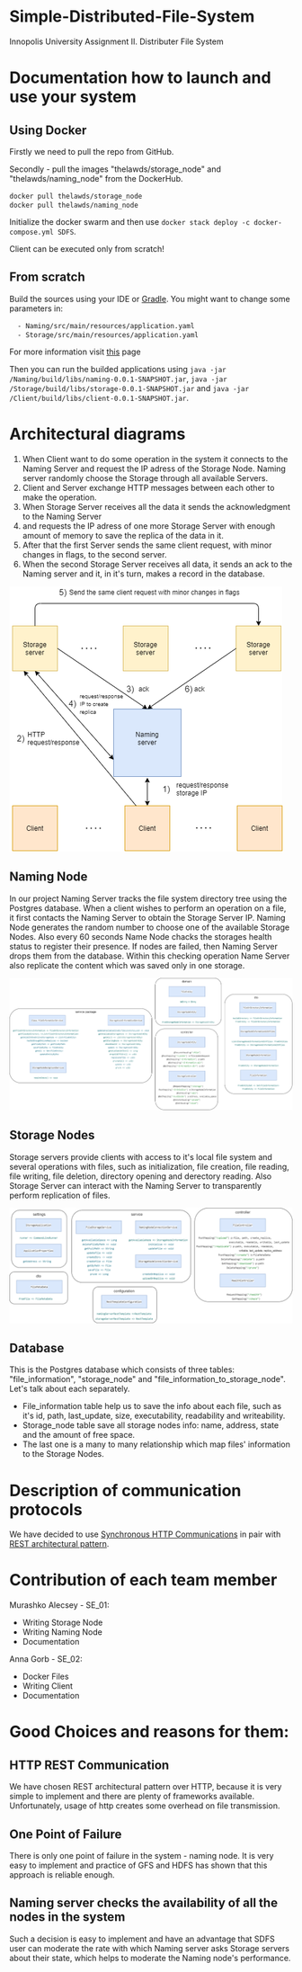 # Simple-Distributed-File-System
Innopolis University Assignment II. Distributer File System

# Documentation how to launch and use your system

## Using Docker
Firstly we need to pull the repo from GitHub.

Secondly - pull the images "thelawds/storage_node" and "thelawds/naming_node" from the DockerHub.

```docker
docker pull thelawds/storage_node
docker pull thelawds/naming_node
```

Initialize the docker swarm and then use ```docker stack deploy -c docker-compose.yml SDFS```.

Client can be executed only from scratch!

## From scratch

Build the sources using your IDE or [Gradle](https://gradle.org/). You might want to change some parameters in:
```
  - Naming/src/main/resources/application.yaml
  - Storage/src/main/resources/application.yaml
```

For more information visit [this](https://docs.spring.io/spring-boot/docs/current/reference/html/spring-boot-features.html#boot-features-external-config-yaml) page

Then you can run the builded applications using ```java -jar /Naming/build/libs/naming-0.0.1-SNAPSHOT.jar```, ```java -jar /Storage/build/libs/storage-0.0.1-SNAPSHOT.jar``` and ```java -jar /Client/build/libs/client-0.0.1-SNAPSHOT.jar```.

# Architectural diagrams
1) When Client want to do some operation in the system it connects to the Naming Server and request the IP adress of the Storage Node. Naming server randomly choose the Storage through all available Servers.
2) Client and Server exchange HTTP messages between each other to make the operation.
3) When Storage Server receives all the data it sends the acknowledgment to the Naming Server
4) and requests the IP adress of one more Storage Server with enough amount of memory to save the replica of the data in it.
5) After that the first Server sends the same client request, with minor changes in flags, to the second server.
6) When the second Storage Server receives all data, it sends an ack to the Naming server and it, in it's turn, makes a record in the database.

![Structure of our project](pic/OverallStructure.png "This is the structure of our project")

## Naming Node
In our project Naming Server tracks the file system directory tree using the Postgres database. When a client wishes to perform an operation on a file, it first contacts the Naming Server to obtain the Storage Server IP. Naming Node generates the random number to choose one of the available Storage Nodes. Also every 60 seconds Name Node chacks the storages health status to register their presence. If nodes are failed, then Naming Server drops them from the database. Within this checking operation Name Server also replicate the content which was saved only in one storage.

![Naming Packages](pic/NamingPackages.png "Package of java code for the Naming Server")

## Storage Nodes
Storage servers provide clients with access to it's local file system and several operations with files, such as initialization, file creation, file reading, file writing, file deletion, directory opening and derectory reading. Also Storage Server can interact with the Naming Server to transparently perform replication of files.

![Storage Packages](pic/StoragePackages.png "Package of java code for the Storage Servers")

## Database
This is the Postgres database which consists of three tables: "file_information", "storage_node" and "file_information_to_storage_node". Let's talk about each separately.

- File_information table help us to save the info about each file, such as it's id, path, last_update, size, executability, readability and writeability. 
- Storage_node table save all storage nodes info: name, address, state and the amount of free space. 
- The last one is a many to many relationship which map files' information to the Storage Nodes.

# Description of communication protocols

We have decided to use [Synchronous HTTP Communications](https://docs.microsoft.com/en-us/dotnet/architecture/microservices/architect-microservice-container-applications/communication-in-microservice-architecture) in pair with [REST architectural pattern](https://en.wikipedia.org/wiki/Representational_state_transfer).

# Contribution of each team member
Murashko Alecsey - SE_01:

- Writing Storage Node
- Writing Naming Node
- Documentation

Anna Gorb - SE_02:

- Docker Files
- Writing Client
- Documentation

# Good Choices and reasons for them:

## HTTP REST Communication
We have chosen REST architectural pattern over HTTP, because it is very simple to implement and there are plenty of frameworks available. Unfortunately, usage of http creates some overhead on file transmission.

## One Point of Failure
There is only one point of failure in the system - naming node. It is very easy to implement and practice of  GFS and HDFS has shown that this approach is reliable enough.

## Naming server checks the availability of all the nodes in the system

Such a decision is easy to implement and have an advantage that SDFS user can moderate the rate with which Naming server asks Storage servers about their state, which helps to moderate the Naming node's performance. 
